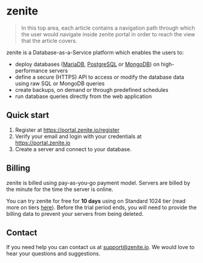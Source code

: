 # zenite

> In this top area, each article contains a navigation path through which the user would navigate inside zenite portal in order to reach the view that the article covers.

zenite is a Database-as-a-Service platform which enables the users to:

* deploy databases ([MariaDB](https://mariadb.org/), [PostgreSQL](https://www.postgresql.org/) or [MongoDB](https://www.mongodb.com/)) on high-performance servers
* define a secure (HTTPS) API to access or modify the database data using raw SQL or MongoDB queries
* create backups, on demand or through predefined schedules
* run database queries directly from the web application

## Quick start

1. Register at https://portal.zenite.io/register
2. Verify your email and login with your credentials at https://portal.zenite.io
3. Create a server and connect to your database.

## Billing

zenite is billed using pay-as-you-go payment model. Servers are billed by the minute for the time the server is online.

You can try zenite for free for **10 days** using on Standard 1024 tier (read more on tiers [here](start/pricing.md)). Before the trial period ends, you will need to provide the billing data to prevent your servers from being deleted.

## Contact

If you need help you can contact us at [support@zenite.io](mailto:support@zenite.io). We would love to hear your questions and suggestions.
